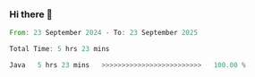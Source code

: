 ### Hi there 👋

<!--START_SECTION:waka-->

```rust
From: 23 September 2024 - To: 23 September 2025

Total Time: 5 hrs 23 mins

Java   5 hrs 23 mins   >>>>>>>>>>>>>>>>>>>>>>>>>   100.00 %
```

<!--END_SECTION:waka-->
